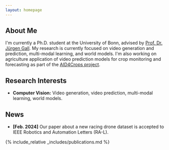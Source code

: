 ```yaml
---
layout: homepage
---
```


## About Me

I'm currently a Ph.D. student at the University of Bonn, advised by [Prof. Dr. Jürgen Gall](http://gall.cv-uni-bonn.de/).
My research is currently focused on video generation and prediction, multi-modal learning, and world models.
I'm also working on agriculture application of video prediction models for crop monitoring and forecasting as part of the [AID4Crops project](https://aid4crops.uni-bonn.de/index.html). 

## Research Interests

- **Computer Vision:** Video generation, video prediction, multi-modal learning, world models.

## News

- **[Feb. 2024]** Our paper about a new racing drone dataset is accepted to IEEE Robotics and Automation Letters (RA-L).

[//]: # (- **[Feb. 2020]** We will host the ACM Multimedia Asia 2020 conference in Singapore!)

[//]: # (- **[Sept. 2019]** Our paper about few-shot learning is accepted to NeurIPS 2019.)

[//]: # (- **[Mar. 2019]** Our paper about few-shot learning is accepted to CVPR 2019.)

{% include_relative _includes/publications.md %}


[//]: # ({% include_relative _includes/services.md %})
